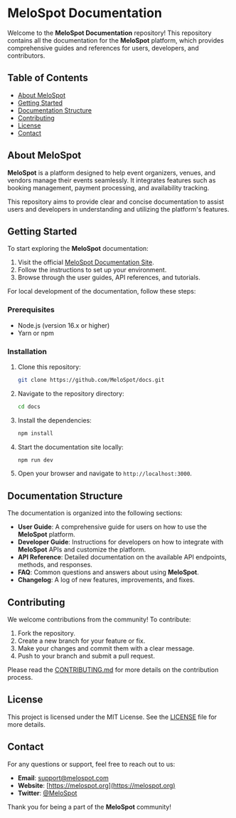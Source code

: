 # MeloSpot Documentation

Welcome to the **MeloSpot Documentation** repository! This repository contains all the documentation for the **MeloSpot** platform, which provides comprehensive guides and references for users, developers, and contributors.

## Table of Contents

- [About MeloSpot](#about-melospot)
- [Getting Started](#getting-started)
- [Documentation Structure](#documentation-structure)
- [Contributing](#contributing)
- [License](#license)
- [Contact](#contact)

## About MeloSpot

**MeloSpot** is a platform designed to help event organizers, venues, and vendors manage their events seamlessly. It integrates features such as booking management, payment processing, and availability tracking.

This repository aims to provide clear and concise documentation to assist users and developers in understanding and utilizing the platform's features.

## Getting Started

To start exploring the **MeloSpot** documentation:

1. Visit the official [MeloSpot Documentation Site](https://docs.melospot.org).
2. Follow the instructions to set up your environment.
3. Browse through the user guides, API references, and tutorials.

For local development of the documentation, follow these steps:

### Prerequisites

- Node.js (version 16.x or higher)
- Yarn or npm

### Installation

1. Clone this repository:

    ```bash
    git clone https://github.com/MeloSpot/docs.git
    ```

2. Navigate to the repository directory:

    ```bash
    cd docs
    ```

3. Install the dependencies:

    ```bash
    npm install
    ```

4. Start the documentation site locally:

    ```bash
    npm run dev
    ```

5. Open your browser and navigate to `http://localhost:3000`.

## Documentation Structure

The documentation is organized into the following sections:

- **User Guide**: A comprehensive guide for users on how to use the **MeloSpot** platform.
- **Developer Guide**: Instructions for developers on how to integrate with **MeloSpot** APIs and customize the platform.
- **API Reference**: Detailed documentation on the available API endpoints, methods, and responses.
- **FAQ**: Common questions and answers about using **MeloSpot**.
- **Changelog**: A log of new features, improvements, and fixes.

## Contributing

We welcome contributions from the community! To contribute:

1. Fork the repository.
2. Create a new branch for your feature or fix.
3. Make your changes and commit them with a clear message.
4. Push to your branch and submit a pull request.

Please read the [CONTRIBUTING.md](CONTRIBUTING.md) for more details on the contribution process.

## License

This project is licensed under the MIT License. See the [LICENSE](LICENSE) file for more details.

## Contact

For any questions or support, feel free to reach out to us:

- **Email**: support@melospot.com
- **Website**: [https://melospot.org](https://melospot.org)
- **Twitter**: [@MeloSpot](https://twitter.com/MeloSpot)

Thank you for being a part of the **MeloSpot** community!
